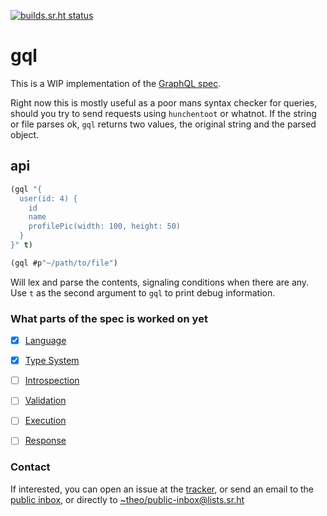 [![builds.sr.ht status](https://builds.sr.ht/~theo/gql/commits/.build.yml.svg)](https://builds.sr.ht/~theo/gql/commits/.build.yml?)

# gql

This is a WIP implementation of the [GraphQL spec](https://spec.graphql.org/June2018/).

Right now this is mostly useful as a poor mans syntax checker for queries,
should you try to send requests using `hunchentoot` or whatnot. If the string or
file parses ok, `gql` returns two values, the original string and the parsed
object.


## api

```lisp
(gql "{
  user(id: 4) {
    id
    name
    profilePic(width: 100, height: 50)
  }
}" t)

(gql #p"~/path/to/file")
```

Will lex and parse the contents, signaling conditions when there are any.  Use
`t` as the second argument to `gql` to print debug information.

### What parts of the spec is worked on yet

 - [x] [Language](https://spec.graphql.org/June2018/#sec-Language)
 - [x] [Type System](https://spec.graphql.org/June2018/#sec-Type-System)
 - [ ] [Introspection](https://spec.graphql.org/June2018/#sec-Introspection)
 - [ ] [Validation](https://spec.graphql.org/June2018/#sec-Validation)
 - [ ] [Execution](https://spec.graphql.org/June2018/#sec-Execution)
 - [ ] [Response](https://spec.graphql.org/June2018/#sec-Response)


### Contact
If interested, you can open an issue at the
[tracker](https://todo.sr.ht/~theo/gql), or send an email to the [public
inbox](https://lists.sr.ht/~theo/public-inbox), or directly to <~theo/public-inbox@lists.sr.ht>
